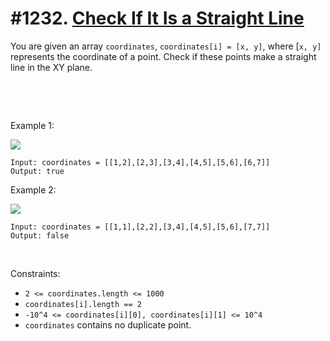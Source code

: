 # #1232. [Check If It Is a Straight Line](https://leetcode.com/problems/check-if-it-is-a-straight-line/description/)

You are given an array `coordinates`, `coordinates[i] = [x, y]`, where [`x, y]` represents the coordinate of a point. Check if these points make a straight line in the XY plane.

 

 

Example 1:

![][1]


    Input: coordinates = [[1,2],[2,3],[3,4],[4,5],[5,6],[6,7]]
    Output: true


Example 2:

![][2]


    Input: coordinates = [[1,1],[2,2],[3,4],[4,5],[5,6],[7,7]]
    Output: false


 

Constraints:

* `2 <= coordinates.length <= 1000`
* `coordinates[i].length == 2`
* `-10^4 <= coordinates[i][0], coordinates[i][1] <= 10^4`
* `coordinates` contains no duplicate point.

[1]: https://assets.leetcode.com/uploads/2019/10/15/untitled-diagram-2.jpg
[2]: https://assets.leetcode.com/uploads/2019/10/09/untitled-diagram-1.jpg